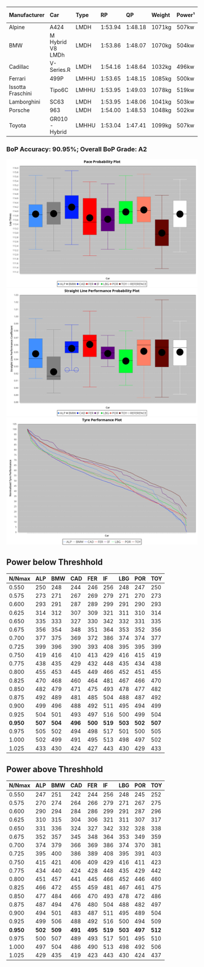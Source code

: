 |Manufacturer|Car|Type|RP|QP|Weight|Power¹|Threshhold|PINC|Power²|E/Stint|AVG Vmax|FDS|RDLC|L/Stint|BOP-Grade|ModelAccuracy|ModelPoints|Match%|
|:-|:-|:-|:-|:-|:-|:-|:-|:-|:-|:-|:-|:-|:-|:-|:-|:-|:-|:-|
|Alpine|A424|LMDH|1:53.94|1:48.18|1071kg|507kw|210.0kph|-1%|502kw|900MJ|277.84kph|-|0.99|35|~A1|81.46%|523|99.52%|
|BMW|M Hybrid V8 LMDh|LMDH|1:53.86|1:48.07|1070kg|504kw|210.0kph|1%|509kw|893MJ|274.42kph|-|1.00|35|~A1|98.60%|1690|100.00%|
|Cadillac|V-Series.R|LMDH|1:54.16|1:48.64|1032kg|496kw|210.0kph|-1%|491kw|869MJ|278.74kph|-|1.03|35|+B2|98.38%|1765|80.68%|
|Ferrari|499P|LMHHU|1:53.65|1:48.15|1085kg|500kw|210.0kph|-1%|495kw|883MJ|278.80kph|190kph|1.01|35|~A1|92.24%|2247|96.99%|
|Issotta Fraschini|Tipo6C|LMHHU|1:53.95|1:49.03|1078kg|519kw|210.0kph|0%|519kw|921MJ|278.69kph|190kph|1.03|34|+A2|66.67%|96|92.52%|
|Lamborghini|SC63|LMDH|1:53.95|1:48.06|1041kg|503kw|210.0kph|0%|503kw|884MJ|277.26kph|-|1.05|35|+B1|96.77%|419|89.41%|
|Porsche|963|LMDH|1:54.00|1:48.53|1048kg|502kw|210.0kph|-1%|497kw|885MJ|278.77kph|-|1.02|35|~A1|96.81%|5438|100.00%|
|Toyota|GR010 - Hybrid|LMHHU|1:53.04|1:47.41|1099kg|507kw|210.0kph|1%|512kw|905MJ|277.70kph|190kph|1.00|35|-D1|86.04%|1751|68.52%|

### BoP Accuracy: 90.95%; Overall BoP Grade: A2
![PACECHART](./IMG/ACOMETHOD.png)
![STRAIGHTLINEPERFORMANCECHART](./IMG/ACOMETHOD_sp.png)
![TYREPERFORMANCECHART](./IMG/ACOMETHOD_tw.png)

## Power below Threshhold
|N/Nmax|ALP|BMW|CAD|FER|IF|LBG|POR|TOY|
|:-|:-|:-|:-|:-|:-|:-|:-|:-|
|0.550|250|248|244|246|256|248|247|250|
|0.575|273|271|267|269|279|271|270|273|
|0.600|293|291|287|289|299|291|290|293|
|0.625|314|312|307|309|321|311|310|314|
|0.650|335|333|327|330|342|332|331|335|
|0.675|356|354|348|351|364|353|352|356|
|0.700|377|375|369|372|386|374|374|377|
|0.725|399|396|390|393|408|395|395|399|
|0.750|419|416|410|413|429|416|415|419|
|0.775|438|435|429|432|448|435|434|438|
|0.800|455|453|445|449|466|452|451|455|
|0.825|470|468|460|464|481|467|466|470|
|0.850|482|479|471|475|493|478|477|482|
|0.875|492|489|481|485|504|488|487|492|
|0.900|499|496|488|492|511|495|494|499|
|0.925|504|501|493|497|516|500|499|504|
|**0.950**|**507**|**504**|**496**|**500**|**519**|**503**|**502**|**507**|
|0.975|505|502|494|498|517|501|500|505|
|1.000|502|499|491|495|513|498|497|502|
|1.025|433|430|424|427|443|430|429|433|

## Power above Threshhold
|N/Nmax|ALP|BMW|CAD|FER|IF|LBG|POR|TOY|
|:-|:-|:-|:-|:-|:-|:-|:-|:-|
|0.550|247|251|242|244|256|248|245|252|
|0.575|270|274|264|266|279|271|267|275|
|0.600|290|294|284|286|299|291|287|296|
|0.625|310|315|304|306|321|311|307|317|
|0.650|331|336|324|327|342|332|328|338|
|0.675|352|357|345|348|364|353|349|359|
|0.700|374|379|366|369|386|374|370|381|
|0.725|395|400|386|389|408|395|391|403|
|0.750|415|421|406|409|429|416|411|423|
|0.775|434|440|424|428|448|435|429|442|
|0.800|451|457|441|445|466|452|446|460|
|0.825|466|472|455|459|481|467|461|475|
|0.850|477|484|466|470|493|478|472|486|
|0.875|487|494|476|480|504|488|482|497|
|0.900|494|501|483|487|511|495|489|504|
|0.925|499|506|488|492|516|500|494|509|
|**0.950**|**502**|**509**|**491**|**495**|**519**|**503**|**497**|**512**|
|0.975|500|507|489|493|517|501|495|510|
|1.000|497|504|486|490|513|498|492|506|
|1.025|429|435|419|423|443|430|424|437|
